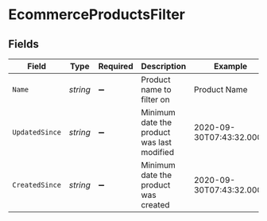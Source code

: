 # EcommerceProductsFilter


## Fields

| Field                                      | Type                                       | Required                                   | Description                                | Example                                    |
| ------------------------------------------ | ------------------------------------------ | ------------------------------------------ | ------------------------------------------ | ------------------------------------------ |
| `Name`                                     | *string*                                   | :heavy_minus_sign:                         | Product name to filter on                  | Product Name                               |
| `UpdatedSince`                             | *string*                                   | :heavy_minus_sign:                         | Minimum date the product was last modified | 2020-09-30T07:43:32.000Z                   |
| `CreatedSince`                             | *string*                                   | :heavy_minus_sign:                         | Minimum date the product was created       | 2020-09-30T07:43:32.000Z                   |